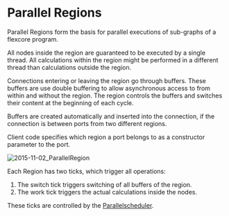 # Parallel Regions

Parallel Regions form the basis for parallel executions of sub-graphs of a flexcore program.

All nodes inside the region are guaranteed to be executed by a single thread.
All calculations within the region might be performed in a different thread than calculations outside the region.

Connections entering or leaving the region go through buffers.
These buffers are use double buffering to allow asynchronous access to from within and without the region.
The region controls the buffers and switches their content at the beginning of each cycle.

Buffers are created automatically and inserted into the connection, if the connection is between ports from two different regions.

Client code specifies which region a port belongs to as a constructor parameter to the port.

![2015-11-02_ParallelRegion](/uploads/181d3535896a9a8d0a03057132b0a44a/2015-11-02_ParallelRegion.png)

Each Region has two ticks, which trigger all operations:
1. The switch tick triggers switching of all buffers of the region.
2. The work tick triggers the actual calculations inside the nodes.

These ticks are controlled by the [Parallelscheduler](Parallelscheduler).
